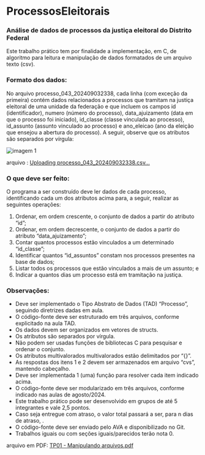 # ProcessosEleitorais
 
### Análise de dados de processos da justiça eleitoral do Distrito Federal

Este trabalho prático tem por finalidade a implementação, em C, de algoritmo para leitura e manipulação de dados formatados de um arquivo texto (csv).

### Formato dos dados:

No arquivo processo_043_202409032338, cada linha (com exceção da primeira) contém dados relacionados a processos que tramitam na justiça eleitoral de uma unidade da federação e que incluem os campos id (identificador), numero (número do processo), data_ajuizamento (data em que o processo foi iniciado), id_classe (classe vinculada ao processo), id_assunto (assunto vinculado ao processo) e ano_eleicao (ano da eleição que ensejou a abertura do processo). A seguir, observe que os atributos são separados por vírgula:

![imagem 1](https://github.com/user-attachments/assets/7f631cf3-36c7-4df2-aa21-1ef4058d83c1) 

arquivo : [Uploading processo_043_202409032338.csv…]() 


### O que deve ser feito:

O programa a ser construído deve ler dados de cada processo, identificando cada um dos atributos acima para, a seguir, realizar as seguintes operações:

1) Ordenar, em ordem crescente, o conjunto de dados a partir do atributo “id”;
2) Ordenar, em ordem decrescente, o conjunto de dados a partir do atributo “data_ajuizamento”;
3) Contar quantos processos estão vinculados a um determinado “id_classe”;
4) Identificar quantos “id_assuntos” constam nos processos presentes na base de dados;
5) Listar todos os processos que estão vinculados a mais de um assunto; e
6) Indicar a quantos dias um processo está em tramitação na justiça.

### Observações:
- Deve ser implementado o Tipo Abstrato de Dados (TAD) “Processo”, seguindo diretrizes dadas em aula.
- O código-fonte deve ser estruturado em três arquivos, conforme explicitado na aula TAD.
- Os dados devem ser organizados em vetores de structs.
- Os atributos são separados por vírgula.
- Não podem ser usadas funções de bibliotecas C para pesquisar e ordenar o conjunto.
- Os atributos multivalorados multivalorados estão delimitados por “{}”.
- As respostas dos itens 1 e 2 devem ser armazenados em arquivo “cvs”, mantendo cabeçalho.
- Deve ser implementada 1 (uma) função para resolver cada item indicado acima.
- O código-fonte deve ser modularizado em três arquivos, conforme indicado nas aulas de agosto/2024.
- Este trabalho prático pode ser desenvolvido em grupos de até 5 integrantes e vale 2,5 pontos.
- Caso seja entregue com atraso, o valor total passará a ser, para n dias de atraso, .
- O código-fonte deve ser enviado pelo AVA e disponibilizado no Git.
- Trabalhos iguais ou com seções iguais/parecidos terão nota 0.

arquivo em PDF: [TP01 - Manipulando arquivos.pdf](https://github.com/user-attachments/files/19815297/TP01.-.Manipulando.arquivos.pdf)







